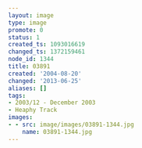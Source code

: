 ```yaml
---
layout: image
type: image
promote: 0
status: 1
created_ts: 1093016619
changed_ts: 1372159461
node_id: 1344
title: 03891
created: '2004-08-20'
changed: '2013-06-25'
aliases: []
tags:
- 2003/12 - December 2003
- Heaphy Track
images:
- - src: image/images/03891-1344.jpg
    name: 03891-1344.jpg
---
```


